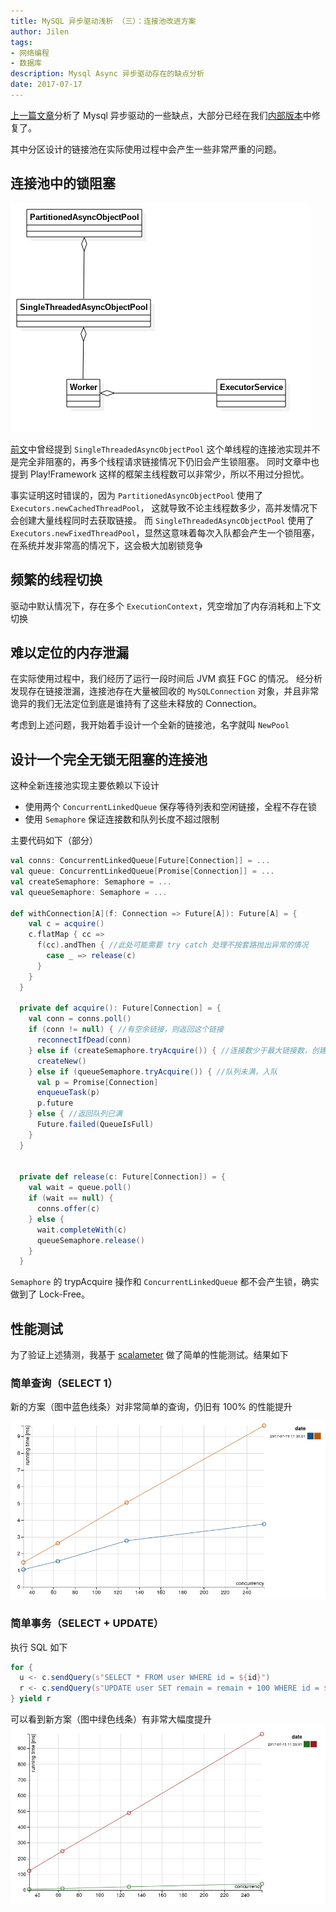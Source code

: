 ```yaml
---
title: MySQL 异步驱动浅析 （三）：连接池改进方案
author: Jilen
tags:
- 网络编程
- 数据库
description: Mysql Async 异步驱动存在的缺点分析
date: 2017-07-17
---
```


[上一篇文章](/2017/05/mysql-async-2/)分析了 Mysql 异步驱动的一些缺点，大部分已经在我们[内部版本](https://github.com/dripower/postgresql-async)中修复了。

其中分区设计的链接池在实际使用过程中会产生一些非常严重的问题。

## 连接池中的锁阻塞

![Mysql Async Pool](/images/2017/04/postgres-async-pool.png)

[前文](/2017/05/mysql-async-2/)中曾经提到 `SingleThreadedAsyncObjectPool` 这个单线程的连接池实现并不是完全非阻塞的，再多个线程请求链接情况下仍旧会产生锁阻塞。
同时文章中也提到 Play!Framework 这样的框架主线程数可以非常少，所以不用过分担忧。

事实证明这时错误的，因为 `PartitionedAsyncObjectPool` 使用了 `Executors.newCachedThreadPool`， 这就导致不论主线程数多少，高并发情况下会创建大量线程同时去获取链接。
而 `SingleThreadedAsyncObjectPool` 使用了 `Executors.newFixedThreadPool`，显然这意味着每次入队都会产生一个锁阻塞，在系统并发非常高的情况下，这会极大加剧锁竞争

## 频繁的线程切换

驱动中默认情况下，存在多个 `ExecutionContext`，凭空增加了内存消耗和上下文切换

## 难以定位的内存泄漏

在实际使用过程中，我们经历了运行一段时间后 JVM 疯狂 FGC 的情况。
经分析发现存在链接泄漏，连接池存在大量被回收的 `MySQLConnection` 对象，并且非常诡异的我们无法定位到底是谁持有了这些未释放的 Connection。

考虑到上述问题，我开始着手设计一个全新的链接池，名字就叫 `NewPool`

## 设计一个完全无锁无阻塞的连接池

这种全新连接池实现主要依赖以下设计

+ 使用两个 `ConcurrentLinkedQueue` 保存等待列表和空闲链接，全程不存在锁
+ 使用 `Semaphore` 保证连接数和队列长度不超过限制


主要代码如下（部分）
```scala
val conns: ConcurrentLinkedQueue[Future[Connection]] = ...
val queue: ConcurrentLinkedQueue[Promise[Connection]] = ...
val createSemaphore: Semaphore = ...
val queueSemaphore: Semaphore = ...

def withConnection[A](f: Connection => Future[A]): Future[A] = {
    val c = acquire()
    c.flatMap { cc =>
      f(cc).andThen { //此处可能需要 try catch 处理不按套路抛出异常的情况
        case _ => release(c)
      }
    }
  }

  private def acquire(): Future[Connection] = {
    val conn = conns.poll()
    if (conn != null) { //有空余链接，则返回这个链接
      reconnectIfDead(conn)
    } else if (createSemaphore.tryAcquire()) { //连接数少于最大链接数，创建一个
      createNew()
    } else if (queueSemaphore.tryAcquire()) { //队列未满，入队
      val p = Promise[Connection]
      enqueueTask(p)
      p.future
    } else { //返回队列已满
      Future.failed(QueueIsFull)
    }
  }


  private def release(c: Future[Connection]) = {
    val wait = queue.poll()
    if (wait == null) {
      conns.offer(c)
    } else {
      wait.completeWith(c)
      queueSemaphore.release()
    }
  }
```

`Semaphore` 的 trypAcquire 操作和 `ConcurrentLinkedQueue` 都不会产生锁，确实做到了 Lock-Free。


## 性能测试

为了验证上述猜测，我基于 [scalameter](https://scalameter.github.io/) 做了简单的性能测试。结果如下

### 简单查询（SELECT 1）

新的方案（图中蓝色线条）对非常简单的查询，仍旧有 100% 的性能提升

![select performance](/images/2017/07/select-performance.png)

### 简单事务（SELECT + UPDATE）

执行 SQL 如下
```scala
for {
  u <- c.sendQuery(s"SELECT * FROM user WHERE id = ${id}")
  r <- c.sendQuery(s"UPDATE user SET remain = remain + 100 WHERE id = ${id}")
} yield r
```
可以看到新方案（图中绿色线条）有非常大幅度提升
![transaction performance](/images/2017/07/transaction-performance.png)

